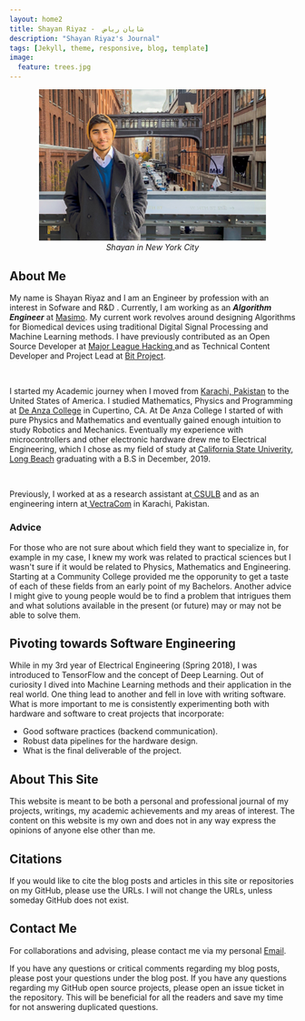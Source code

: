 ```yaml
---
layout: home2
title: Shayan Riyaz -  شایان ریاض
description: "Shayan Riyaz's Journal"
tags: [Jekyll, theme, responsive, blog, template]
image:
  feature: trees.jpg
---
```


<center>
<img src ="images/Shayan-in-NY.png" width="400" >
</center>
<center><i>Shayan in New York City</i></center>


## About Me
My name is Shayan Riyaz and I am an Engineer by profession with an interest in Sofware and R&D . Currently, I am working as an ***Algorithm Engineer*** at <a href="https://www.masimo.com/" target="_blank">Masimo</a>. My current work revolves around designing Algorithms for Biomedical devices using traditional Digital Signal Processing and Machine Learning methods. I have previously contributed as an Open Source Developer at <a href="https://fellowship.mlh.io/" target="_blank">Major League Hacking </a> 
and as Technical Content Developer and Project Lead at <a href="https://www.bitproject.org/" target="_blank">Bit Project</a>.

<br>

I started my Academic journey when I moved from [Karachi, Pakistan](https://www.youtube.com/watch?v=W-H5Gx4aWQk) to the United States of America. I studied Mathematics, Physics and Programming at <a href="http://deanza.edu/" target="_blank">De Anza College</a> in Cupertino, CA. At De Anza College I started of with pure Physics and Mathematics and eventually gained enough intuition to study Robotics and Mechanics. Eventually my experience with microcontrollers and other electronic hardware drew me to Electrical Engineering, which I chose as my field of study at <a href="https://www.csulb.edu/" target="_blank"> California State Univerity, Long Beach</a> graduating with a B.S in December, 2019.

<br>

Previously, I worked at as a research assistant at<a href="http://web.csulb.edu/~edemirca/hprl.html" target="_blank"> CSULB</a> and as an engineering intern at<a href="https://www.vectracom.com/" target="_blank"> VectraCom</a> in Karachi, Pakistan.

### Advice 
For those who are not sure about which field they want to specialize in, for example in my case, I knew my work was related to practical sciences but I wasn't sure if it would be related to Physics, Mathematics and Engineering. Starting at a Community College provided me the opporunity to get a taste of each of these fields from an early point of my Bachelors. Another advice I might give to young people would be to find a problem that intrigues them and what solutions available in the present (or future) may or may not be able to solve them.

## Pivoting towards Software Engineering
While in my 3rd year of Electrical Engineering (Spring 2018), I was introduced to TensorFlow and the concept of Deep Learning. Out of curiosity I dived into Machine Learning methods and their application in the real world. One thing lead to another and fell in love with writing software. What is more important to me is consistently experimenting both with hardware and software to creat projects that incorporate:
- Good software practices (backend communication).
- Robust data pipelines for the hardware design.
- What is the final deliverable of the project.

## About This Site
This website is meant to be both a personal and professional journal of my projects, writings, my academic achievements and my areas of interest. The content on this website is my own and does not in any way express the opinions of anyone else other than me.

## Citations
If you would like to cite the blog posts and articles in this site or repositories on my GitHub, please use the URLs. I will not change the URLs, unless someday GitHub does not exist.

## Contact Me
For collaborations and advising, please contact me via my personal [Email](shayanariyaz@gmail.com).

If you have any questions or critical comments regarding my blog posts, please post your questions under the blog post. If you have any questions regarding my GitHub open source projects, please open an issue ticket in the repository. This will be beneficial for all the readers and save my time for not answering duplicated questions.



